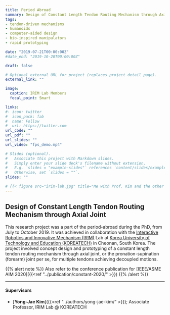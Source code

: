 ```yaml
---
title: Period Abroad
summary: Design of Constant Length Tendon Routing Mechanism through Axial Joint
tags:
- tendon-driven mechanisms
- humanoids
- computer-aided design
- bio-inspired manipulators
- rapid prototyping

date: "2019-07-21T00:00:00Z"
#date_end: "2019-10-20T00:00:00Z"

draft: false

# Optional external URL for project (replaces project detail page).
external_link: ""

image:
  caption: IRIM Lab Members
  focal_point: Smart

links:
#- icon: twitter
#  icon_pack: fab
#  name: Follow
#  url: https://twitter.com
url_code: ""
url_pdf: ""
url_slides: ""
url_video: "fps_demo.mp4"

# Slides (optional).
#   Associate this project with Markdown slides.
#   Simply enter your slide deck's filename without extension.
#   E.g. `slides = "example-slides"` references `content/slides/example-slides.md`.
#   Otherwise, set `slides = ""`.
slides: ""

# {{< figure src="irim-lab.jpg" title="Me with Prof. Kim and the other IRIM Lab members" lightbox="true" >}}
---
```


## Design of Constant Length Tendon Routing Mechanism through Axial Joint

This research project was a part of the period-abroad during the PhD, from July to October 2019. It was achieved in collaboration with the [Interactive Robotics and Innovative Mechanism (IRIM)](https://www.youtube.com/channel/UCj1NluENvVHth1V74dohlcw) Lab at [Korea University of Technology and Education (KOREATECH)](https://www.koreatech.ac.kr/eng.do) in Cheonan, South Korea. The project involved concept design and prototyping of a constant length tendon routing mechanism through axial joint, or the pronation-supination (forearm) joint per se, for multiple tendons achieving decoupled motions.

{{% alert note %}}
Also refer to the conference publication for [IEEE/ASME AIM 2020]({{<ref "../publication/constant-2020/" >}})
{{% /alert %}}

---
#### Supervisors

- [**Yong-Jae Kim**]({{<ref "../authors/yong-jae-kim/" >}}); Associate Professor, IRIM Lab @ KOREATECH

